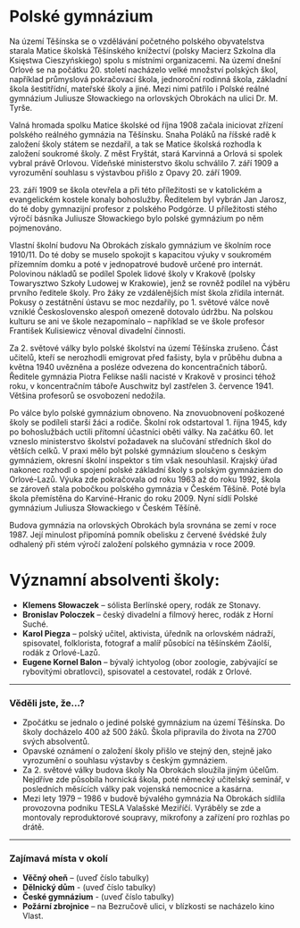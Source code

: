 # Polské gymnázium

Na území Těšínska se o vzdělávání početného polského obyvatelstva starala Matice školská Těšínského knížectví (polsky Macierz Szkolna dla Księstwa Cieszyńskiego) spolu s místními organizacemi. Na území dnešní Orlové se na počátku 20. století nacházelo velké množství polských škol, například průmyslová pokračovací škola, jednoroční rodinná škola, základní škola šestitřídní, mateřské školy a jiné. Mezi nimi patřilo i Polské reálné gymnázium Juliusze Słowackiego na orlovských Obrokách na ulici Dr. M. Tyrše.

Valná hromada spolku Matice školské od října 1908 začala iniciovat zřízení polského reálného gymnázia na Těšínsku. Snaha Poláků na říšské radě k založení školy státem se nezdařil, a tak se Matice školská rozhodla k založení soukromé školy. Z měst Fryštát, stará Karvinná a Orlová si spolek vybral právě Orlovou. Vídeňské ministerstvo školu schválilo 7. září 1909 a vyrozumění souhlasu s výstavbou přišlo z Opavy 20. září 1909.

23\. září 1909 se škola otevřela a při této příležitosti se v katolickém a evangelickém kostele konaly bohoslužby. Ředitelem byl vybrán Jan Jarosz, do té doby gymnazijní profesor z polského Podgórze. U příležitosti stého výročí básníka Juliusze Słowackiego bylo polské gymnázium po něm pojmenováno.

Vlastní školní budovu Na Obrokách získalo gymnázium ve školním roce 1910/11. Do té doby se muselo spokojit s kapacitou výuky v soukromém přízemním domku a poté v jednopatrové budově určené pro internát. Polovinou nákladů se podílel Spolek lidové školy v Krakově (polsky Towarysztwo Szkoły Ludowej w Krakowie), jenž se rovněž podílel na výběru prvního ředitele školy. Pro žáky ze vzdálenějších míst škola zřídila internát. Pokusy o zestátnění ústavu se moc nezdařily, po 1. světové válce nově vzniklé Československo alespoň omezeně dotovalo údržbu. Na polskou kulturu se ani ve škole nezapomínalo – například se ve škole profesor František Kulisiewicz věnoval divadelní činnosti.

Za 2. světové války bylo polské školství na území Těšínska zrušeno. Část učitelů, kteří se nerozhodli emigrovat před fašisty, byla v průběhu dubna a května 1940 uvězněna a posléze odvezena do koncentračních táborů. Ředitele gymnázia Piotra Felikse našli nacisté v Krakově v prosinci téhož roku, v koncentračním táboře Auschwitz byl zastřelen 3. července 1941. Většina profesorů se osvobození nedožila.

Po válce bylo polské gymnázium obnoveno. Na znovuobnovení poškozené školy se podíleli starší žáci a rodiče. Školní rok odstartoval 1. října 1945, kdy po bohoslužbách uctili přítomní účastníci oběti války. Na začátku 60. let vzneslo ministerstvo školství požadavek na slučování středních škol do větších celků. V praxi mělo být polské gymnázium sloučeno s českým gymnáziem, okresní školní inspektor s tím však nesouhlasil. Krajský úřad nakonec rozhodl o spojení polské základní školy s polským gymnáziem do Orlové-Lazů. Výuka zde pokračovala od roku 1963 až do roku 1992, škola se zároveň stala pobočkou polského gymnázia v Českém Těšíně. Poté byla škola přemístěna do Karviné-Hranic do roku 2009. Nyní sídlí Polské gymnázium Juliusza Słowackiego v Českém Těšíně.

Budova gymnázia na orlovských Obrokách byla srovnána se zemí v roce 1987. Její minulost připomíná pomník obelisku z červené švédské žuly odhalený při stém výročí založení polského gymnázia v roce 2009.

# Významní absolventi školy:

- **Klemens Słowaczek** – sólista Berlínské opery, rodák ze Stonavy.
- **Bronislav Poloczek** – český divadelní a filmový herec, rodák z Horní Suché.
- **Karol Piegza** – polský učitel, aktivista, úředník na orlovském nádraží, spisovatel, folklorista, fotograf a malíř působící na těšínském Záolší, rodák z Orlové-Lazů.
- **Eugene Kornel Balon** – bývalý ichtyolog (obor zoologie, zabývající se rybovitými obratlovci), spisovatel a cestovatel, rodák z Orlové.

---

### Věděli jste, že...?

- Zpočátku se jednalo o jediné polské gymnázium na území Těšínska. Do školy docházelo 400 až 500 žáků. Škola připravila do života na 2700 svých absolventů.
- Opavské oznámení o založení školy přišlo ve stejný den, stejně jako vyrozumění o souhlasu výstavby s českým gymnáziem.
- Za 2. světové války budova školy Na Obrokách sloužila jiným účelům. Nejdříve zde působila hornická škola, poté německý učitelský seminář, v posledních měsících války pak vojenská nemocnice a kasárna.
- Mezi lety 1979 – 1986 v budově bývalého gymnázia Na Obrokách sídlila provozovna podniku TESLA Valašské Meziříčí. Vyráběly se zde a montovaly reproduktorové soupravy, mikrofony a zařízení pro rozhlas po drátě.

---

### Zajímavá místa v okolí

- **Věčný oheň** – (uveď číslo tabulky)
- **Dělnický dům** - (uveď číslo tabulky)
- **České gymnázium** - (uveď číslo tabulky)
- **Požární zbrojnice** – na Bezručově ulici, v blízkosti se nacházelo kino Vlast.
